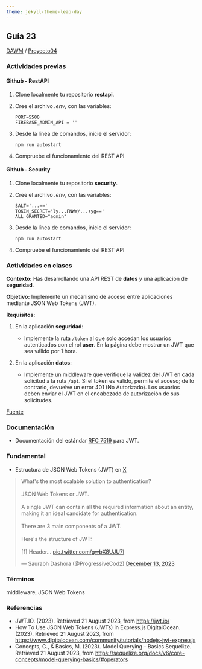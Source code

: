 ```yaml
---
theme: jekyll-theme-leap-day
---
```


## Guía 23

[DAWM](/DAWM/) / [Proyecto04](/DAWM/proyectos/2024/proyecto04)

<style type="text/css" media="screen">
  details {
    margin: 5% 0%;
    padding: 2%;
    border: dashed 2px black;
    border-radius: 11px;
    box-shadow: 5px 5px 15px rgba(0, 0, 0, 0.3);
  }

  details div {
    color: lightseagreen;
    font-weight: bold;
    cursor: pointer;
    text-align: center;
  }

  img.description {
    width: 50%;
    text-align: center;
    margin: 0 25%;
  }
</style>

### Actividades previas

#### Github - RestAPI

1. Clone localmente tu repositorio **restapi**.
2. Cree el archivo _.env_, con las variables:
    
    ```text
    PORT=5500
    FIREBASE_ADMIN_API = ''
    ```

3. Desde la línea de comandos, inicie el servidor:

    ```command
    npm run autostart
    ```

4. Compruebe el funcionamiento del REST API

#### Github - Security

1. Clone localmente tu repositorio **security**.
2. Cree el archivo _.env_, con las variables:
    
    ```text
    SALT='...=='
    TOKEN_SECRET='ly...FNWW/...+yg=='
    ALL_GRANTED="admin"
    ```

3. Desde la línea de comandos, inicie el servidor:

    ```command
    npm run autostart
    ```

4. Compruebe el funcionamiento del REST API

### Actividades en clases

**Contexto:** Has desarrollando una API REST de **datos** y una aplicación de **seguridad**. 

**Objetivo:** Implemente un mecanismo de acceso entre aplicaciones mediante JSON Web Tokens (JWT).

**Requisitos:**

1. En la aplicación **seguridad**: 
    
    + Implemente la ruta `/token` al que solo accedan los usuarios autenticados con el rol **user**. En la página debe mostrar un JWT que sea válido por 1 hora.

2. En la aplicación **datos**:

    + Implemente un middleware que verifique la validez del JWT en cada solicitud a la ruta `/api`. Si el token es válido, permite el acceso; de lo contrario, devuelve un error 401 (No Autorizado). Los usuarios deben enviar el JWT en el encabezado de autorización de sus solicitudes.


[Fuente](https://www.tutorialrepublic.com/snippets/preview.php?topic=bootstrap&file=subscribe-newsletter-form-inside-modal)


### Documentación

* Documentación del estándar [RFC 7519](https://jwt.io/) para JWT.

### Fundamental

* Estructura de JSON Web Tokens (JWT) en [X](https://twitter.com/ProgressiveCod2/status/1734893719290319143)

<blockquote class="twitter-tweet" data-media-max-width="560"><p lang="en" dir="ltr">What&#39;s the most scalable solution to authentication?<br><br>JSON Web Tokens or JWT.<br><br>A single JWT can contain all the required information about an entity, making it an ideal candidate for authentication.<br><br>There are 3 main components of a JWT.<br><br>Here&#39;s the structure of JWT:<br><br>[1] Header… <a href="https://t.co/gwbX8UJU7l">pic.twitter.com/gwbX8UJU7l</a></p>&mdash; Saurabh Dashora (@ProgressiveCod2) <a href="https://twitter.com/ProgressiveCod2/status/1734893719290319143?ref_src=twsrc%5Etfw">December 13, 2023</a></blockquote> <script async src="https://platform.twitter.com/widgets.js" charset="utf-8"></script>

### Términos

middleware, JSON Web Tokens

### Referencias

* JWT.IO. (2023). Retrieved 21 August 2023, from https://jwt.io/
* How To Use JSON Web Tokens (JWTs) in Express.js DigitalOcean. (2023). Retrieved 21 August 2023, from https://www.digitalocean.com/community/tutorials/nodejs-jwt-expressjs
* Concepts, C., & Basics, M. (2023). Model Querying - Basics Sequelize. Retrieved 21 August 2023, from https://sequelize.org/docs/v6/core-concepts/model-querying-basics/#operators
